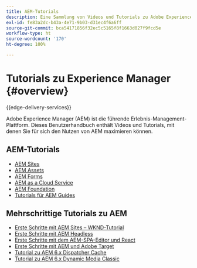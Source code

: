 ```yaml
---
title: AEM-Tutorials
description: Eine Sammlung von Videos und Tutorials zu Adobe Experience Manager.
exl-id: fe83a2dc-b43a-4e71-9b03-d31ec4f6a6ff
source-git-commit: bca54171856f32ec5c5165f8f1663d027f9fcd5e
workflow-type: ht
source-wordcount: '170'
ht-degree: 100%

---
```


# Tutorials zu Experience Manager {#overview}

{{edge-delivery-services}}

Adobe Experience Manager (AEM) ist die führende Erlebnis-Management-Plattform. Dieses Benutzerhandbuch enthält Videos und Tutorials, mit denen Sie für sich den Nutzen von AEM maximieren können.

## AEM-Tutorials

+ [AEM Sites](https://experienceleague.adobe.com/docs/experience-manager-learn/sites/overview.html?lang=de)
+ [AEM Assets](https://experienceleague.adobe.com/docs/experience-manager-learn/assets/overview.html?lang=de)
+ [AEM Forms](https://experienceleague.adobe.com/docs/experience-manager-learn/forms/overview.html?lang=de)
+ [AEM as a Cloud Service](https://experienceleague.adobe.com/docs/experience-manager-learn/cloud-service/overview.html?lang=de)
+ [AEM Foundation](https://experienceleague.adobe.com/docs/experience-manager-learn/foundation/overview.html?lang=de)
+ [Tutorials für AEM Guides](https://experienceleague.adobe.com/docs/experience-manager-guides-learn/tutorials/overview.html?lang=de)

## Mehrschrittige Tutorials zu AEM

+ [Erste Schritte mit AEM Sites – WKND-Tutorial](https://experienceleague.adobe.com/docs/experience-manager-learn/getting-started-wknd-tutorial-develop/overview.html?lang=de)
+ [Erste Schritte mit AEM Headless](https://experienceleague.adobe.com/docs/experience-manager-learn/getting-started-with-aem-headless/overview.html?lang=de)
+ [Erste Schritte mit dem AEM-SPA-Editor und React](https://experienceleague.adobe.com/docs/experience-manager-learn/spa-react-tutorial/overview.html?lang=de)
+ [Erste Schritte mit AEM und Adobe Target](https://experienceleague.adobe.com/docs/experience-manager-learn/aem-target-tutorial/overview.html?lang=de)
+ [Tutorial zu AEM 6.x Dispatcher Cache](https://experienceleague.adobe.com/docs/experience-manager-learn/dispatcher-tutorial/overview.html?lang=de)
+ [Tutorial zu AEM 6.x Dynamic Media Classic](https://experienceleague.adobe.com/docs/experience-manager-learn/dynamic-media-classic-tutorial/overview.html?lang=de)
